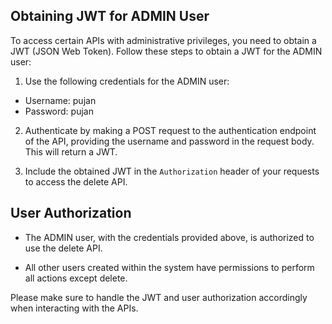 
## Obtaining JWT for ADMIN User

To access certain APIs with administrative privileges, you need to obtain a JWT (JSON Web Token). Follow these steps to obtain a JWT for the ADMIN user:

1. Use the following credentials for the ADMIN user:
- Username: pujan
- Password: pujan

2. Authenticate by making a POST request to the authentication endpoint of the API, providing the username and password in the request body. This will return a JWT.

3. Include the obtained JWT in the `Authorization` header of your requests to access the delete API.

## User Authorization

- The ADMIN user, with the credentials provided above, is authorized to use the delete API.

- All other users created within the system have permissions to perform all actions except delete.

Please make sure to handle the JWT and user authorization accordingly when interacting with the APIs.
